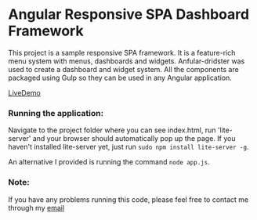 # Angular Responsive SPA Dashboard Framework

This project is a sample responsive SPA framework. It is a feature-rich menu system with menus, dashboards and widgets. Anfular-dridster was used to create a dashboard and widget system. All the components are packaged using Gulp so they can be used in any Angular application.

[LiveDemo](http://kevgular-spa-framework.herokuapp.com/)

### Running the application:

Navigate to the project folder where you can see index.html, run 'lite-server' and your browser should automatically pop up the page. If you haven't installed lite-server yet, just run `sudo npm install lite-server -g`.

An alternative I provided is running the command `node app.js`.

### Note:
If you have any problems running this code, please feel free to contact me through my [email](kevlai22@uw.edu)